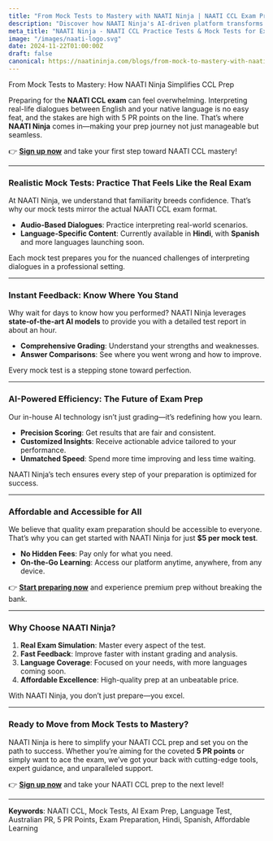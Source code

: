 ```yaml
---
title: "From Mock Tests to Mastery with NAATI Ninja | NAATI CCL Exam Preparation"
description: "Discover how NAATI Ninja's AI-driven platform transforms your NAATI CCL preparation with realistic mock tests, instant feedback, and expert insights. Prepare for your NAATI Australia test with our online NAATI coaching."
meta_title: "NAATI Ninja - NAATI CCL Practice Tests & Mock Tests for Exam Mastery"
image: "/images/naati-logo.svg"
date: 2024-11-22T01:00:00Z
draft: false
canonical: https://naatininja.com/blogs/from-mock-to-mastery-with-naatininja
---
```


From Mock Tests to Mastery: How NAATI Ninja Simplifies CCL Prep  

Preparing for the **NAATI CCL exam** can feel overwhelming. Interpreting real-life dialogues between English and your native language is no easy feat, and the stakes are high with 5 PR points on the line. That’s where **NAATI Ninja** comes in—making your prep journey not just manageable but seamless.  

👉 **[Sign up now](https://app.naatininja.com)** and take your first step toward NAATI CCL mastery!  

---

### Realistic Mock Tests: Practice That Feels Like the Real Exam  

At NAATI Ninja, we understand that familiarity breeds confidence. That’s why our mock tests mirror the actual NAATI CCL exam format.  
- **Audio-Based Dialogues**: Practice interpreting real-world scenarios.  
- **Language-Specific Content**: Currently available in **Hindi**, with **Spanish** and more languages launching soon.  

Each mock test prepares you for the nuanced challenges of interpreting dialogues in a professional setting.  

---

### Instant Feedback: Know Where You Stand  

Why wait for days to know how you performed? NAATI Ninja leverages **state-of-the-art AI models** to provide you with a detailed test report in about an hour.  
- **Comprehensive Grading**: Understand your strengths and weaknesses.  
- **Answer Comparisons**: See where you went wrong and how to improve.  

Every mock test is a stepping stone toward perfection.  

---

### AI-Powered Efficiency: The Future of Exam Prep  

Our in-house AI technology isn’t just grading—it’s redefining how you learn.  
- **Precision Scoring**: Get results that are fair and consistent.  
- **Customized Insights**: Receive actionable advice tailored to your performance.  
- **Unmatched Speed**: Spend more time improving and less time waiting.  

NAATI Ninja’s tech ensures every step of your preparation is optimized for success.  

---

### Affordable and Accessible for All  

We believe that quality exam preparation should be accessible to everyone. That’s why you can get started with NAATI Ninja for just **$5 per mock test**.  
- **No Hidden Fees**: Pay only for what you need.  
- **On-the-Go Learning**: Access our platform anytime, anywhere, from any device.  

👉 **[Start preparing now](https://app.naatininja.com)** and experience premium prep without breaking the bank.  

---

### Why Choose NAATI Ninja?  

1. **Real Exam Simulation**: Master every aspect of the test.  
2. **Fast Feedback**: Improve faster with instant grading and analysis.  
3. **Language Coverage**: Focused on your needs, with more languages coming soon.  
4. **Affordable Excellence**: High-quality prep at an unbeatable price.  

With NAATI Ninja, you don’t just prepare—you excel.  

---

### Ready to Move from Mock Tests to Mastery?  

NAATI Ninja is here to simplify your NAATI CCL prep and set you on the path to success. Whether you’re aiming for the coveted **5 PR points** or simply want to ace the exam, we’ve got your back with cutting-edge tools, expert guidance, and unparalleled support.  

👉 **[Sign up now](https://app.naatininja.com)** and take your NAATI CCL prep to the next level!  

---

**Keywords**: NAATI CCL, Mock Tests, AI Exam Prep, Language Test, Australian PR, 5 PR Points, Exam Preparation, Hindi, Spanish, Affordable Learning
